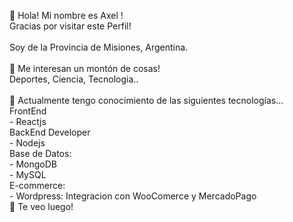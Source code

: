 👋  Hola! Mi nombre es Axel !<br>
    Gracias por visitar este Perfil!<br>
    <br>
    Soy de la Provincia de Misiones, Argentina.<br>
    <br>
👀  Me interesan un montón de cosas!<br>
    Deportes, Ciencia, Tecnologia..<br>
    <br>
🌱 Actualmente tengo conocimiento de las siguientes tecnologías...<br>
    FrontEnd<br>
    - Reactjs<br>
    BackEnd Developer<br>
    - Nodejs<br>
    Base de Datos:<br>
    - MongoDB<br>
    - MySQL<br>
    E-commerce:<br>
    - Wordpress: Integracion con WooComerce y MercadoPago<br>
👋  Te veo luego!<br>
